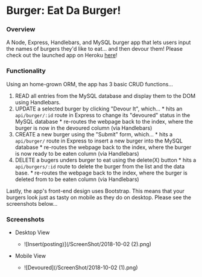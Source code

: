 # Burger: Eat Da Burger!


### Overview
A Node, Express, Handlebars, and MySQL burger app that lets users input the names of burgers they'd like to eat... and then devour them!
Please check out the launched app on Heroku [here](http://eat-da-burger-abdisa.herokuapp.com/)!


### Functionality
Using an home-grown ORM, the app has 3 basic CRUD functions...
  1. READ all entries from the MySQL database and display them to the DOM using Handlebars.
  2. UPDATE a selected burger by clicking "Devour It", which...
    * hits an `api/burger/:id` route in Express to change its "devoured" status in the MySQL database
    * re-routes the webpage back to the index, where the burger is now in the devoured column (via Handlebars)
  3. CREATE a new burger using the "Submit" form, which...
    * hits a `api/burger/` route in Express to insert a new burger into the MySQL database
    * re-routes the webpage back to the index, where the burger is now ready to be eaten column (via Handlebars)
  4. DELETE a bugers unders burger to eat using the delete(X) button
    * hits a `api/burgers/:id` route to delete the burger from the list and the data base.
    * re-routes the webpage back to the index, where the burger is deleted from to be eaten column (via Handlebars)



Lastly, the app's front-end design uses Bootstrap. This means that your burgers look just as tasty on mobile as they do on desktop. Please see the screenshots below...


### Screenshots
- Desktop View
  * ![Insert(posting)](/ScreenShot/2018-10-02 (2).png)


- Mobile View
  * ![Devoured](/ScreenShot/2018-10-02 (1).png)
